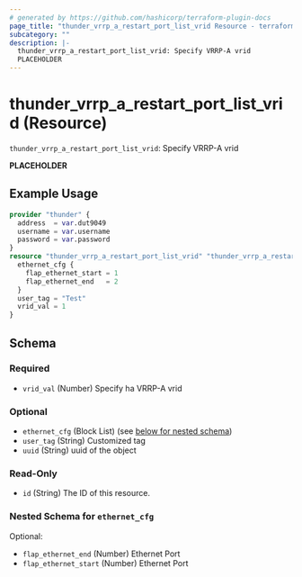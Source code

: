 ```yaml
---
# generated by https://github.com/hashicorp/terraform-plugin-docs
page_title: "thunder_vrrp_a_restart_port_list_vrid Resource - terraform-provider-thunder"
subcategory: ""
description: |-
  thunder_vrrp_a_restart_port_list_vrid: Specify VRRP-A vrid
  PLACEHOLDER
---
```


# thunder_vrrp_a_restart_port_list_vrid (Resource)

`thunder_vrrp_a_restart_port_list_vrid`: Specify VRRP-A vrid

__PLACEHOLDER__

## Example Usage

```terraform
provider "thunder" {
  address  = var.dut9049
  username = var.username
  password = var.password
}
resource "thunder_vrrp_a_restart_port_list_vrid" "thunder_vrrp_a_restart_port_list_vrid" {
  ethernet_cfg {
    flap_ethernet_start = 1
    flap_ethernet_end   = 2
  }
  user_tag = "Test"
  vrid_val = 1
}
```

<!-- schema generated by tfplugindocs -->
## Schema

### Required

- `vrid_val` (Number) Specify ha VRRP-A vrid

### Optional

- `ethernet_cfg` (Block List) (see [below for nested schema](#nestedblock--ethernet_cfg))
- `user_tag` (String) Customized tag
- `uuid` (String) uuid of the object

### Read-Only

- `id` (String) The ID of this resource.

<a id="nestedblock--ethernet_cfg"></a>
### Nested Schema for `ethernet_cfg`

Optional:

- `flap_ethernet_end` (Number) Ethernet Port
- `flap_ethernet_start` (Number) Ethernet Port


